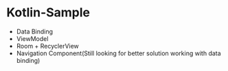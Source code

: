 # Kotlin-Sample

- Data Binding
- ViewModel
- Room + RecyclerView
- Navigation Component(Still looking for better solution working with data binding)
